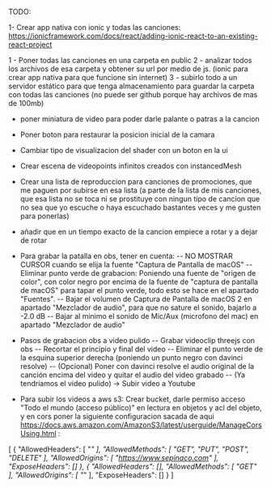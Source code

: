 TODO:

1- Crear app nativa con ionic y todas las canciones: https://ionicframework.com/docs/react/adding-ionic-react-to-an-existing-react-project

1 - Poner todas las canciones en una carpeta en public
2 - analizar todos los archivos de esa carpeta y obtener su url por medio de js. (ionic para crear app nativa para que funcione sin internet)
3 - subirlo todo a un servidor estático para que tenga almacenamiento para guardar la carpeta con todas las canciones (no puede ser github porque hay archivos de mas de 100mb)

- poner miniatura de video para poder darle palante o patras a la cancion
- Poner boton para restaurar la posicion inicial de la camara
- Cambiar tipo de visualizacion del shader con un boton en la ui
- Crear escena de videopoints infinitos creados con instancedMesh
- Crear una lista de reproduccion para canciones de promociones, que me paguen por subirse en esa lista (a parte de la lista de mis canciones, que esa lista no se toca ni se prostituye con ningun tipo de cancion que no sea que yo escuche o haya escuchado bastantes veces y me gusten para ponerlas)

- añadir que en un tiempo exacto de la cancion empiece a rotar y a dejar de rotar

- Para grabar la patalla en obs, tener en cuenta:
  -- NO MOSTRAR CURSOR cuando se elija la fuente "Captura de Pantalla de macOS"
  -- Eliminar punto verde de grabacion: Poniendo una fuente de "origen de color", con color negro por encima de la fuente de "captura de pantalla de macOS" para tapar el punto verde, todo esto se hace en el apartado "Fuentes".
  -- Bajar el volumen de Captura de Pantalla de macOS 2 en apartado "Mezclador de audio", para que no sature el sonido, bajarlo a -2.0 dB
  -- Bajar al minimo el sonido de Mic/Aux (microfono del mac) en apartado "Mezclador de audio"

- Pasos de grabacion obs a video pulido
  -- Grabar videoclip threejs con obs
  -- Recortar el principio y final del video
  -- Eliminar el punto verde de la esquina superior derecha (poniendo un punto negro con davinci resolve)
  -- (Opcional) Poner con davinci resolve el audio original de la canción encima del video y quitar el audio del video grabado
  -- (Ya tendriamos el video pulido) -> Subir video a Youtube

- Para subir los videos a aws s3: Crear bucket, darle permiso acceso "Todo el mundo (acceso público)" en lectura en objetos y acl del objeto, y en cors poner la siguiente configuracion sacada de aqui https://docs.aws.amazon.com/AmazonS3/latest/userguide/ManageCorsUsing.html :

[
{
"AllowedHeaders": [
"*"
],
"AllowedMethods": [
"GET",
"PUT",
"POST",
"DELETE"
],
"AllowedOrigins": [
"https://www.sepinaco.com"
],
"ExposeHeaders": []
},
{
"AllowedHeaders": [],
"AllowedMethods": [
"GET"
],
"AllowedOrigins": [
"*"
],
"ExposeHeaders": []
}
]
